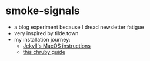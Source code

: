 # smoke-signals

- a blog experiment because I dread newsletter fatigue
- very inspired by tilde.town
- my installation journey:
  - [Jekyll's MacOS instructions](<https://jekyllrb.com/docs/installation/macos/>)
  - [this chruby guide](<https://mac.install.guide/ruby/12.html>)
